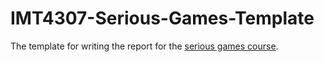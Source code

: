 # IMT4307-Serious-Games-Template
The template for writing the report for the [serious games course](https://www.ntnu.edu/studies/courses/IMT4307#tab=omEmnet).


